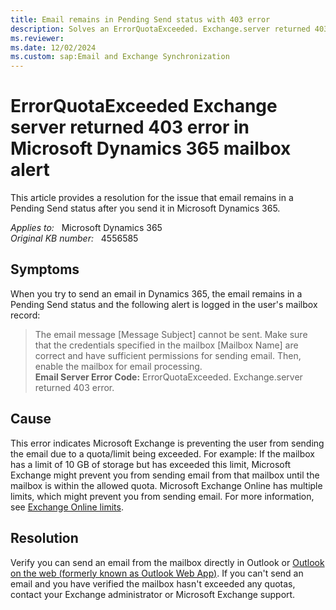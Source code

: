 ```yaml
---
title: Email remains in Pending Send status with 403 error
description: Solves an ErrorQuotaExceeded. Exchange.server returned 403 error when you send an email in Microsoft Dynamics 365.
ms.reviewer: 
ms.date: 12/02/2024
ms.custom: sap:Email and Exchange Synchronization
---
```

# ErrorQuotaExceeded Exchange server returned 403 error in Microsoft Dynamics 365 mailbox alert

This article provides a resolution for the issue that email remains in a Pending Send status after you send it in Microsoft Dynamics 365.

_Applies to:_ &nbsp; Microsoft Dynamics 365  
_Original KB number:_ &nbsp; 4556585

## Symptoms

When you try to send an email in Dynamics 365, the email remains in a Pending Send status and the following alert is logged in the user's mailbox record:

> The email message [Message Subject] cannot be sent. Make sure that the credentials specified in the mailbox [Mailbox Name] are correct and have sufficient permissions for sending email. Then, enable the mailbox for email processing.  
> **Email Server Error Code:**  ErrorQuotaExceeded. Exchange.server returned 403 error.

## Cause

This error indicates Microsoft Exchange is preventing the user from sending the email due to a quota/limit being exceeded. For example: If the mailbox has a limit of 10 GB of storage but has exceeded this limit, Microsoft Exchange might prevent you from sending email from that mailbox until the mailbox is within the allowed quota. Microsoft Exchange Online has multiple limits, which might prevent you from sending email. For more information, see [Exchange Online limits](/office365/servicedescriptions/exchange-online-service-description/exchange-online-limits).

## Resolution

Verify you can send an email from the mailbox directly in Outlook or [Outlook on the web (formerly known as Outlook Web App)](/exchange/clients-and-mobile-in-exchange-online/outlook-on-the-web/outlook-on-the-web). If you can't send an email and you have verified the mailbox hasn't exceeded any quotas, contact your Exchange administrator or Microsoft Exchange support.
